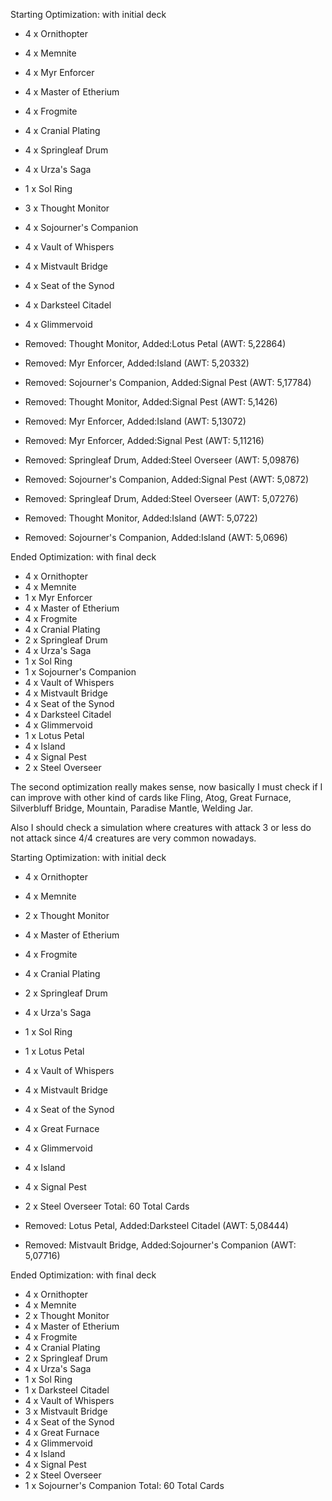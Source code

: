 Starting Optimization: with initial deck


 - 4    x Ornithopter
 - 4    x Memnite
 - 4    x Myr Enforcer
 - 4    x Master of Etherium
 - 4    x Frogmite
 - 4    x Cranial Plating
 - 4    x Springleaf Drum
 - 4    x Urza's Saga
 - 1    x Sol Ring
 - 3    x Thought Monitor
 - 4    x Sojourner's Companion
 - 4    x Vault of Whispers
 - 4    x Mistvault Bridge
 - 4    x Seat of the Synod
 - 4    x Darksteel Citadel
 - 4    x Glimmervoid


 - Removed: Thought Monitor, Added:Lotus Petal (AWT: 5,22864)
 - Removed: Myr Enforcer, Added:Island (AWT: 5,20332)
 - Removed: Sojourner's Companion, Added:Signal Pest (AWT: 5,17784)
 - Removed: Thought Monitor, Added:Signal Pest (AWT: 5,1426)
 - Removed: Myr Enforcer, Added:Island (AWT: 5,13072)
 - Removed: Myr Enforcer, Added:Signal Pest (AWT: 5,11216)
 - Removed: Springleaf Drum, Added:Steel Overseer (AWT: 5,09876)
 - Removed: Sojourner's Companion, Added:Signal Pest (AWT: 5,0872)
 - Removed: Springleaf Drum, Added:Steel Overseer (AWT: 5,07276)
 - Removed: Thought Monitor, Added:Island (AWT: 5,0722)
 - Removed: Sojourner's Companion, Added:Island (AWT: 5,0696)


Ended Optimization: with final deck


 - 4    x Ornithopter
 - 4    x Memnite
 - 1    x Myr Enforcer
 - 4    x Master of Etherium
 - 4    x Frogmite
 - 4    x Cranial Plating
 - 2    x Springleaf Drum
 - 4    x Urza's Saga
 - 1    x Sol Ring
 - 1    x Sojourner's Companion
 - 4    x Vault of Whispers
 - 4    x Mistvault Bridge
 - 4    x Seat of the Synod
 - 4    x Darksteel Citadel
 - 4    x Glimmervoid
 - 1    x Lotus Petal
 - 4    x Island
 - 4    x Signal Pest
 - 2    x Steel Overseer

The second optimization really makes sense, now basically I must check if I can
improve with other kind of cards like Fling, Atog, Great Furnace, Silverbluff 
Bridge, Mountain, Paradise Mantle, Welding Jar.

Also I should check a simulation where creatures with attack 3 or less do not 
attack since 4/4 creatures are very common nowadays.


Starting Optimization: with initial deck

 - 4    x Ornithopter
 - 4    x Memnite
 - 2    x Thought Monitor
 - 4    x Master of Etherium
 - 4    x Frogmite
 - 4    x Cranial Plating
 - 2    x Springleaf Drum
 - 4    x Urza's Saga
 - 1    x Sol Ring
 - 1    x Lotus Petal
 - 4    x Vault of Whispers
 - 4    x Mistvault Bridge
 - 4    x Seat of the Synod
 - 4    x Great Furnace
 - 4    x Glimmervoid
 - 4    x Island
 - 4    x Signal Pest
 - 2    x Steel Overseer
Total: 60 Total Cards


 - Removed: Lotus Petal, Added:Darksteel Citadel (AWT: 5,08444)
 - Removed: Mistvault Bridge, Added:Sojourner's Companion (AWT: 5,07716)

Ended Optimization: with final deck

 - 4    x Ornithopter
 - 4    x Memnite
 - 2    x Thought Monitor
 - 4    x Master of Etherium
 - 4    x Frogmite
 - 4    x Cranial Plating
 - 2    x Springleaf Drum
 - 4    x Urza's Saga
 - 1    x Sol Ring
 - 1    x Darksteel Citadel
 - 4    x Vault of Whispers
 - 3    x Mistvault Bridge
 - 4    x Seat of the Synod
 - 4    x Great Furnace
 - 4    x Glimmervoid
 - 4    x Island
 - 4    x Signal Pest
 - 2    x Steel Overseer
 - 1    x Sojourner's Companion
Total: 60 Total Cards
